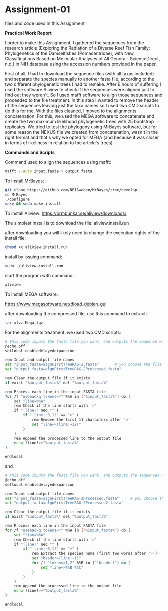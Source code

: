 # Assignment-01
files and code used in this Assignment 

**Practical Work Report**

I order to make this Assignment, I gathered the sequences from the research article (Exploring the Radiation of a Diverse Reef Fish Family: Phylogenetics of the Damselfishes (Pomacentridae), with New Classifications Based on Molecular Analyses of All Genera - ScienceDirect, n.d.) in NIH database using the accession numbers provided in the paper. 

First of all, I had to download the sequence files (with all taxas included) and separate the species manually to another fasta file, according to the two different phylogenetic trees I had to remake. After 6 hours of suffering I used the software Aliview to check if the sequences were aligned just to find out they weren't. So I used mafft software to align those sequences and proceeded to the file treatment. In this step I wanted to remove the header of the sequences leaving just the taxa names so I used two CMD scripts to do this for me. With the files cleaned, I moved to the alignments concatenation. For this, we used the MEGA software to concatenate and create the two maximum likelihood phylogenetic trees with 25 bootstrap replicates. We tried to test the phylogeny using MrBayes software, but for some reason the NEXUS file we created from concatenation, wasn't in the right format and that's why we opted for MEGA (and because it was closer in terms of likeliness in relation to the article's trees).

**Commands and Scripts**

Command used to align the sequences using mafft:

```bash
mafft --auto input.fasta > output.fasta
```
To install MrBayes:
```bash
git clone https://github.com/NBISweden/MrBayes/tree/develop
cd MrBayes 
./configure
make && sudo make install
```
To install Aliview: https://ormbunkar.se/aliview/downloads/

The simplest install is to download the file: aliview.install.run

after downloading you will likely need to change the execution rights of the install file:
```bash
chmod +x aliview.install.run
```
install by issuing command:
```bash
sudo ./aliview.install.run
```
start the program with command:
```bash
aliview 
```
To install MEGA software:

https://www.megasoftware.net/dload_debian_gui

after downloading the compressed file, use this command to extract:
```bash
tar xfvz Mega.tgz 
```
For the alignments treatment, we used two CMD scripts: 
```bash
# This code inputs the fasta file you want, and outputs the sequence without the first 11 characters after ">" sign, removing the accession numbers
@echo off
setlocal enabledelayedexpansion

rem Input and output file names
set "input_fasta=algnFirstTreeRAG-2.fasta"       # you choose the file by typing its name here 
set "output_fasta=algnFirstTreeRAG-2Processed.fasta"

rem Clear the output file if it exists
if exist "%output_fasta%" del "%output_fasta%"

rem Process each line in the input FASTA file
for /f "usebackq tokens=*" %%A in ("%input_fasta%") do (
    set "line=%%A"
    rem Check if the line starts with '>'
    if "!line!" neq "" (
        if "!line:~0,1!" == ">" (
            rem Remove the first 11 characters after '>'
            set "line=>!line:~12!"
        )
    )
    rem Append the processed line to the output file
    echo !line!>>"%output_fasta%"
)

endlocal
```
and 
```bash
# This code inputs the fasta file you want, and outputs the sequences with only the taxa name
@echo off
setlocal enabledelayedexpansion

rem Input and output file names
set "input_fasta=algnFirstTreeRAG-2Processed.fasta"     # you choose the file by typing its name here 
set "output_fasta=algnFirstTreeRAG-2Processed2.fasta"

rem Clear the output file if it exists
if exist "%output_fasta%" del "%output_fasta%"

rem Process each line in the input FASTA file
for /f "usebackq tokens=*" %%A in ("%input_fasta%") do (
    set "line=%%A"
    rem Check if the line starts with '>'
    if "!line!" neq "" (
        if "!line:~0,1!" == ">" (
            rem Extract the species name (first two words after '>')
            set "header=!line:~1!"
            for /f "tokens=1,2" %%B in ("!header!") do (
                set "line=>%%B %%C"
            )
        )
    )
    rem Append the processed line to the output file
    echo !line!>>"%output_fasta%"
)

endlocal
```
